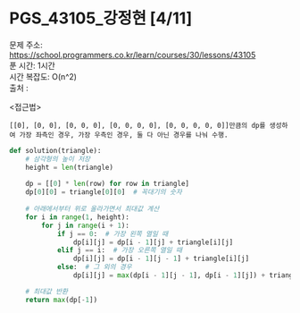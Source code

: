 # PGS_43105_강정현 [4/11] </br>
문제 주소: https://school.programmers.co.kr/learn/courses/30/lessons/43105 </br>
푼 시간: 1시간 </br>
시간 복잡도: O(n^2) </br>
출처 : 

<접근법>
```
[[0], [0, 0], [0, 0, 0], [0, 0, 0, 0], [0, 0, 0, 0, 0]]만큼의 dp를 생성하여 가장 좌측인 경우, 가장 우측인 경우, 둘 다 아닌 경우를 나눠 수행.
```


```python
def solution(triangle):
    # 삼각형의 높이 저장
    height = len(triangle)
    
    dp = [[0] * len(row) for row in triangle]
    dp[0][0] = triangle[0][0]  # 꼭대기의 숫자
    
    # 아래에서부터 위로 올라가면서 최대값 계산
    for i in range(1, height):
        for j in range(i + 1):
            if j == 0:  # 가장 왼쪽 열일 때
                dp[i][j] = dp[i - 1][j] + triangle[i][j]
            elif j == i:  # 가장 오른쪽 열일 때
                dp[i][j] = dp[i - 1][j - 1] + triangle[i][j]
            else:  # 그 외의 경우
                dp[i][j] = max(dp[i - 1][j - 1], dp[i - 1][j]) + triangle[i][j]

    # 최대값 반환
    return max(dp[-1])
```
